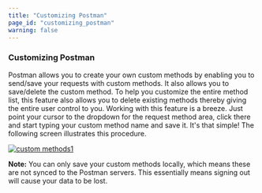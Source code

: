 ```yaml
---
title: "Customizing Postman"
page_id: "customizing_postman"
warning: false
---
```


### Customizing Postman

Postman allows you to create your own custom methods by enabling you to send/save your requests with custom methods. It also allows you to save/delete the custom method. To help you customize the entire method list, this feature also allows you to delete existing methods thereby giving the entire user control to you. Working with this feature is a breeze. Just point your cursor to the dropdown for the request method area, click there and start typing your custom method name and save it. It's that simple! The following screen illustrates this procedure. 

[![custom methods1](https://s3.amazonaws.com/postman-static-getpostman-com/postman-docs/custom_methods1.gif)](https://s3.amazonaws.com/postman-static-getpostman-com/postman-docs/custom_methods1.gif)

**Note:** You can only save your custom methods locally, which means these are not synced to the Postman servers. This essentially means signing out will cause your data to be lost. 




  

